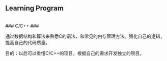 Learning Program
----
<br>
### C/C++ ###

通过数据结构和算法来熟悉C的语法，和常见的内存管理方法。强化自己的逻辑，提高自己的代码质量。


目的：以后可以看懂C/C++的项目，根据自己的需求开发独立的项目。
